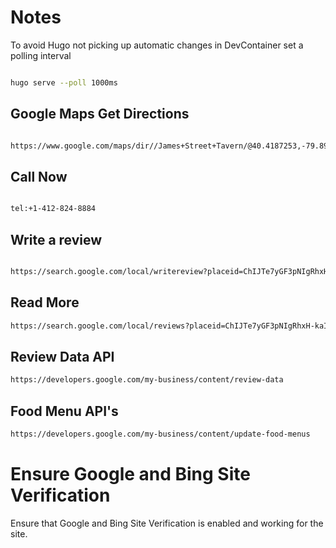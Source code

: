 # Notes

To avoid Hugo not picking up automatic changes in DevContainer set a polling interval

```bash

hugo serve --poll 1000ms

```

## Google Maps Get Directions

```html

https://www.google.com/maps/dir//James+Street+Tavern/@40.4187253,-79.8919101,12z/data=!4m8!4m7!1m0!1m5!1m1!1s0x8834e95d18f2ee4d:0x380f25a291fe1187!2m2!1d-79.8095092!2d40.4187545?entry=ttu

```

## Call Now

```html

tel:+1-412-824-8884

```

## Write a review

```html

https://search.google.com/local/writereview?placeid=ChIJTe7yGF3pNIgRhxH-kaIlDzg

```

## Read More

```html
https://search.google.com/local/reviews?placeid=ChIJTe7yGF3pNIgRhxH-kaIlDzg

```

## Review Data API

```html
https://developers.google.com/my-business/content/review-data
```

## Food Menu API's

```html
https://developers.google.com/my-business/content/update-food-menus
```

# Ensure Google and Bing Site Verification

Ensure that Google and Bing Site Verification is enabled and working for the site.
